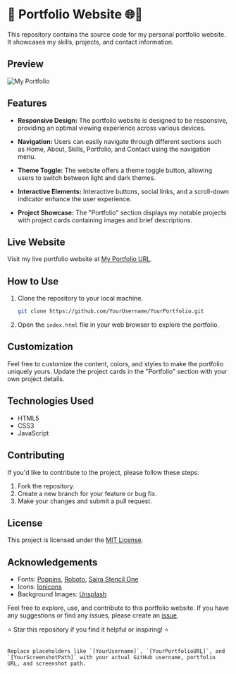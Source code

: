 # 🚀 Portfolio Website 🌐💼

This repository contains the source code for my personal portfolio website. It showcases my skills, projects, and contact information.

## Preview

![My Portfolio](https://github.com/user-attachments/assets/bebed12e-6447-4759-bf90-21d92eb2cd86)


## Features

- **Responsive Design:** The portfolio website is designed to be responsive, providing an optimal viewing experience across various devices.

- **Navigation:** Users can easily navigate through different sections such as Home, About, Skills, Portfolio, and Contact using the navigation menu.

- **Theme Toggle:** The website offers a theme toggle button, allowing users to switch between light and dark themes.

- **Interactive Elements:** Interactive buttons, social links, and a scroll-down indicator enhance the user experience.

- **Project Showcase:** The "Portfolio" section displays my notable projects with project cards containing images and brief descriptions.

## Live Website

Visit my live portfolio website at [My Portfolio URL](https://bhavy-upreti-port-folio.netlify.app/).

## How to Use

1. Clone the repository to your local machine.
   ```bash
   git clone https://github.com/YourUsername/YourPortfolio.git
   ```

2. Open the `index.html` file in your web browser to explore the portfolio.

## Customization

Feel free to customize the content, colors, and styles to make the portfolio uniquely yours. Update the project cards in the "Portfolio" section with your own project details.

## Technologies Used

- HTML5
- CSS3
- JavaScript

## Contributing

If you'd like to contribute to the project, please follow these steps:

1. Fork the repository.
2. Create a new branch for your feature or bug fix.
3. Make your changes and submit a pull request.

## License

This project is licensed under the [MIT License](LICENSE).

## Acknowledgements

- Fonts: [Poppins](https://fonts.google.com/specimen/Poppins), [Roboto](https://fonts.google.com/specimen/Roboto), [Saira Stencil One](https://fonts.google.com/specimen/Saira+Stencil+One)
- Icons: [Ionicons](https://ionicons.com/)
- Background Images: [Unsplash](https://unsplash.com/)

Feel free to explore, use, and contribute to this portfolio website. If you have any suggestions or find any issues, please create an [issue](https://github.com/YourUsername/YourPortfolio/issues).

⭐ Star this repository if you find it helpful or inspiring! ⭐
```

Replace placeholders like `[YourUsername]`, `[YourPortfolioURL]`, and `[YourScreenshotPath]` with your actual GitHub username, portfolio URL, and screenshot path.
